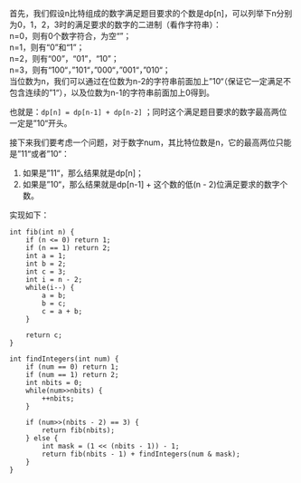 首先，我们假设n比特组成的数字满足题目要求的个数是dp[n]，可以列举下n分别为0，1，2，3时的满足要求的数字的二进制（看作字符串）：     
n=0，则有0个数字符合，为空“”；      
n=1，则有“0”和“1”；   
n=2，则有“00”，“01”，“10”；   
n=3，则有“100“，”101“，”000“，”001“，”010“；   
当位数为n，我们可以通过在位数为n-2的字符串前面加上”10“（保证它一定满足不包含连续的”1“），以及位数为n-1的字符串前面加上0得到。

也就是：`dp[n] = dp[n-1] + dp[n-2]` ；同时这个满足题目要求的数字最高两位一定是”10“开头。

接下来我们要考虑一个问题，对于数字num，其比特位数是n，它的最高两位只能是”11“或者”10“：
1. 如果是”11“，那么结果就是dp[n]；
2. 如果是”10“，那么结果就是dp[n-1] + 这个数的低(n - 2)位满足要求的数字个数。

实现如下：
```
int fib(int n) {
    if (n <= 0) return 1;
    if (n == 1) return 2;
    int a = 1;
    int b = 2;
    int c = 3;
    int i = n - 2;
    while(i--) {
        a = b;
        b = c;
        c = a + b;
    }
    
    return c;
}

int findIntegers(int num) {
    if (num == 0) return 1;
    if (num == 1) return 2;
    int nbits = 0;
    while(num>>nbits) {
        ++nbits;
    }
    
    if (num>>(nbits - 2) == 3) {
        return fib(nbits);
    } else {
        int mask = (1 << (nbits - 1)) - 1;
        return fib(nbits - 1) + findIntegers(num & mask);
    }
}
```
